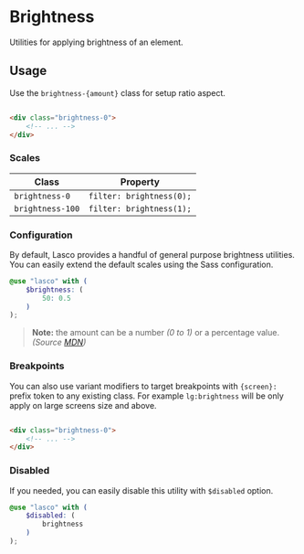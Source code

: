 # Brightness

Utilities for applying brightness of an element.

## Usage

Use the `brightness-{amount}` class for setup ratio aspect.

```html

<div class="brightness-0">
    <!-- ... -->
</div>
```

### Scales

| Class            | Property                 |
|------------------|--------------------------|
| `brightness-0`   | `filter: brightness(0);` |
| `brightness-100` | `filter: brightness(1);` |

### Configuration

By default, Lasco provides a handful of general purpose brightness utilities. You can easily extend the default scales
using the Sass configuration.

```scss
@use "lasco" with (
    $brightness: (
        50: 0.5
    )
);
```

> **Note:** the amount can be a number _(0 to 1)_ or a percentage value. _(Source [MDN](https://developer.mozilla.org/fr/docs/Web/CSS/filter-function/brightness()#exemples))_

### Breakpoints

You can also use variant modifiers to target breakpoints with `{screen}:` prefix token to any existing class. For
example `lg:brightness` will be only apply on large screens size and above.

```html

<div class="brightness-0">
    <!-- ... -->
</div>
```

### Disabled

If you needed, you can easily disable this utility with `$disabled` option.

```scss
@use "lasco" with (
    $disabled: (
        brightness
    )
);
```
